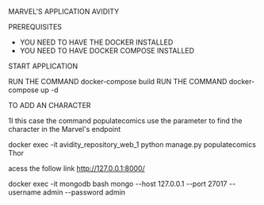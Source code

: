 MARVEL'S APPLICATION AVIDITY

PREREQUISITES

- YOU NEED TO HAVE THE DOCKER INSTALLED
- YOU NEED TO HAVE DOCKER COMPOSE INSTALLED

START APPLICATION

RUN THE COMMAND docker-compose build
RUN THE COMMAND docker-compose up -d

TO ADD AN CHARACTER

1I this case the command populatecomics use the parameter to find the character in the Marvel's endpoint

docker exec -it avidity_repository_web_1 python manage.py populatecomics Thor


acess the follow link http://127.0.0.1:8000/

docker exec -it mongodb bash
mongo --host 127.0.0.1 --port 27017 --username admin --password admin

